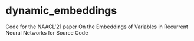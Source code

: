 # dynamic_embeddings
Code for the NAACL'21 paper On the Embeddings of Variables in Recurrent Neural Networks for Source Code

